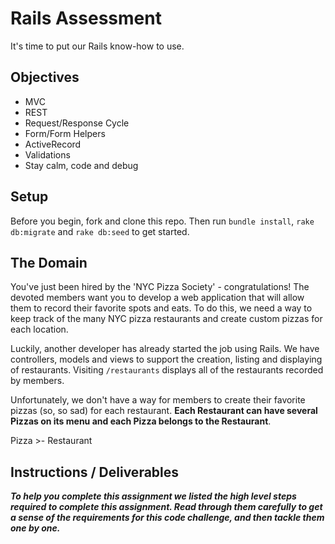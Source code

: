 # Rails Assessment
It's time to put our Rails know-how to use.

## Objectives
+ MVC
+ REST
+ Request/Response Cycle
+ Form/Form Helpers
+ ActiveRecord
+ Validations
+ Stay calm, code and debug

## Setup

Before you begin, fork and clone this repo. Then run `bundle install`, `rake db:migrate` and `rake db:seed` to get started.

## The Domain
You've just been hired by the 'NYC Pizza Society' - congratulations! The devoted members want you to develop a web application that will allow them to record their favorite spots and eats. To do this, we need a way to keep track of the many NYC pizza restaurants and create custom pizzas for each location.

Luckily, another developer has already started the job using Rails. We have controllers, models and views to support the creation, listing and displaying of restaurants. Visiting `/restaurants` displays all of the restaurants recorded by members.

Unfortunately, we don't have a way for members to create their favorite pizzas (so, so sad) for each restaurant. **Each Restaurant can have several Pizzas on its menu and each Pizza belongs to the Restaurant**.

Pizza >- Restaurant

## Instructions / Deliverables

***To help you complete this assignment we listed the high level steps required to complete this assignment. Read through them carefully to get a sense of the requirements for this code challenge, and then tackle them one by one.***

<!-- 1. Create the associations between the models. You may have to alter the current schema to get your code working. -->

<!-- 2. On the restaurants index page, a restaurant's name should link to the restaurant's show page. -->

<!-- 3. The restaurant show page should include the restaurant's name (eg. PizzArte), its address, and a list of the pizzas it sells. The pizza should link to that pizza's show page. -->

<!-- 4. The pizza show page should display its name and ingredients. -->

<!-- 5. As a visitor to the website, I should be able to create a new pizza with its name, ingredients, and add it to an existing restaurant.   -->

<!-- 6. I should not be able to create a pizza with the same name as a pizza that already exists. -->

<!-- 7. On the restaurant index page, I should be able to see a search bar, and use it to search for a restaurant. -->
